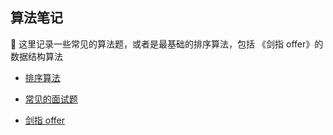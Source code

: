 ## 算法笔记

📝 这里记录一些常见的算法题，或者是最基础的排序算法，包括 《剑指 offer》的数据结构算法

- [排序算法](./排序算法/README.md)

- [常见的面试题](./常见的面试题.md)

- [剑指 offer](./剑指offer部分算法/README.md)
